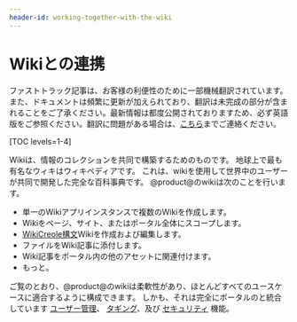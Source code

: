 ```yaml
---
header-id: working-together-with-the-wiki
---
```


# Wikiとの連携

<p class="alert alert-info"><span class="wysiwyg-color-blue120">ファストトラック記事は、お客様の利便性のために一部機械翻訳されています。また、ドキュメントは頻繁に更新が加えられており、翻訳は未完成の部分が含まれることをご了承ください。最新情報は都度公開されておりますため、必ず英語版をご参照ください。翻訳に問題がある場合は、<a href="mailto:support-content-jp@liferay.com">こちら</a>までご連絡ください。</span></p>

[TOC levels=1-4]

Wikiは、情報のコレクションを共同で構築するためのものです。 地球上で最も有名なウィキはウィキペディアです。 これは、wikiを使用して世界中のユーザーが共同で開発した完全な百科事典です。 @product@のwikiは次のことを行います。

  - 単一のWikiアプリインスタンスで複数のWikiを作成します。
  - Wikiをページ、サイト、またはポータル全体にスコープします。
  - [WikiCreole構文](http://www.wikicreole.org/)Wikiを作成および編集します。
  - ファイルをWiki記事に添付します。
  - Wiki記事をポータル内の他のアセットに関連付けます。
  - もっと。

ご覧のとおり、@product@のwikiは柔軟性があり、ほとんどすべてのユースケースに適合するように構成できます。 しかも、それは完全にポータルのと統合しています [ユーザー管理](/docs/7-1/user/-/knowledge_base/u/managing-users)、 [タギング](/docs/7-1/user/-/knowledge_base/u/tagging-content)、及び [セキュリティ](/docs/7-1/deploy/-/knowledge_base/d/securing-product) 機能。
